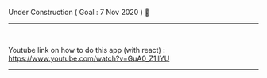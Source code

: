 Under Construction ( Goal : 7 Nov 2020 ) :construction_worker:

---

</br>

Youtube link on how to do this app (with react) : https://www.youtube.com/watch?v=GuA0_Z1llYU

---
